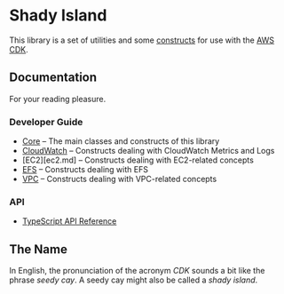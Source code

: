 # Shady Island

This library is a set of utilities and some [constructs](https://github.com/aws/constructs) for use with the [AWS CDK](https://github.com/aws/aws-cdk).

## Documentation

For your reading pleasure.

### Developer Guide

- [Core](core.md) – The main classes and constructs of this library
- [CloudWatch](cloudwatch.md) – Constructs dealing with CloudWatch Metrics and Logs
- [EC2][ec2.md] – Constructs dealing with EC2-related concepts
- [EFS](efs.md) – Constructs dealing with EFS
- [VPC](vpc.md) – Constructs dealing with VPC-related concepts

### API

- [TypeScript API Reference](api/API.md)

## The Name

In English, the pronunciation of the acronym _CDK_ sounds a bit like the phrase _seedy cay_. A seedy cay might also be called a _shady island_.

